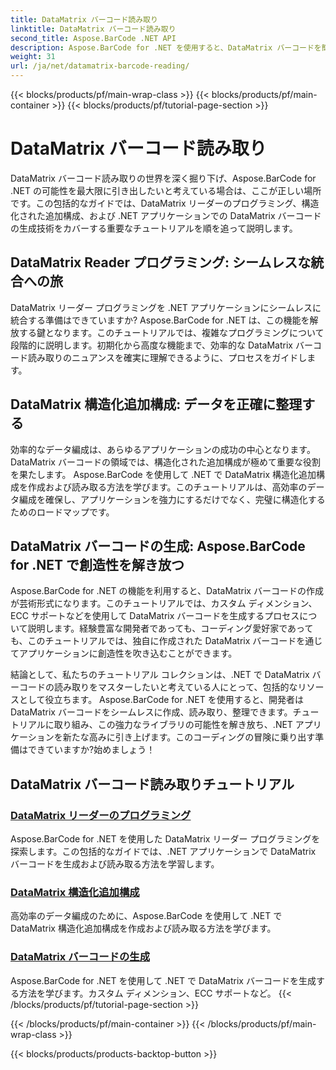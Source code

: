```yaml
---
title: DataMatrix バーコード読み取り
linktitle: DataMatrix バーコード読み取り
second_title: Aspose.BarCode .NET API
description: Aspose.BarCode for .NET を使用すると、DataMatrix バーコードを簡単に生成して読み取ることができます。 DataMatrix リーダーのプログラミングと構造化された追加構成について詳しく説明します。
weight: 31
url: /ja/net/datamatrix-barcode-reading/
---
```


{{< blocks/products/pf/main-wrap-class >}}
{{< blocks/products/pf/main-container >}}
{{< blocks/products/pf/tutorial-page-section >}}

# DataMatrix バーコード読み取り


DataMatrix バーコード読み取りの世界を深く掘り下げ、Aspose.BarCode for .NET の可能性を最大限に引き出したいと考えている場合は、ここが正しい場所です。この包括的なガイドでは、DataMatrix リーダーのプログラミング、構造化された追加構成、および .NET アプリケーションでの DataMatrix バーコードの生成技術をカバーする重要なチュートリアルを順を追って説明します。

## DataMatrix Reader プログラミング: シームレスな統合への旅

DataMatrix リーダー プログラミングを .NET アプリケーションにシームレスに統合する準備はできていますか? Aspose.BarCode for .NET は、この機能を解放する鍵となります。このチュートリアルでは、複雑なプログラミングについて段階的に説明します。初期化から高度な機能まで、効率的な DataMatrix バーコード読み取りのニュアンスを確実に理解できるように、プロセスをガイドします。

## DataMatrix 構造化追加構成: データを正確に整理する

効率的なデータ編成は、あらゆるアプリケーションの成功の中心となります。 DataMatrix バーコードの領域では、構造化された追加構成が極めて重要な役割を果たします。 Aspose.BarCode を使用して .NET で DataMatrix 構造化追加構成を作成および読み取る方法を学びます。このチュートリアルは、高効率のデータ編成を確保し、アプリケーションを強力にするだけでなく、完璧に構造化するためのロードマップです。

## DataMatrix バーコードの生成: Aspose.BarCode for .NET で創造性を解き放つ

Aspose.BarCode for .NET の機能を利用すると、DataMatrix バーコードの作成が芸術形式になります。このチュートリアルでは、カスタム ディメンション、ECC サポートなどを使用して DataMatrix バーコードを生成するプロセスについて説明します。経験豊富な開発者であっても、コーディング愛好家であっても、このチュートリアルでは、独自に作成された DataMatrix バーコードを通じてアプリケーションに創造性を吹き込むことができます。

結論として、私たちのチュートリアル コレクションは、.NET で DataMatrix バーコードの読み取りをマスターしたいと考えている人にとって、包括的なリソースとして役立ちます。 Aspose.BarCode for .NET を使用すると、開発者は DataMatrix バーコードをシームレスに作成、読み取り、整理できます。チュートリアルに取り組み、この強力なライブラリの可能性を解き放ち、.NET アプリケーションを新たな高みに引き上げます。このコーディングの冒険に乗り出す準備はできていますか?始めましょう！
## DataMatrix バーコード読み取りチュートリアル
### [DataMatrix リーダーのプログラミング](./datamatrix-reader-programming/)
Aspose.BarCode for .NET を使用した DataMatrix リーダー プログラミングを探索します。この包括的なガイドでは、.NET アプリケーションで DataMatrix バーコードを生成および読み取る方法を学習します。
### [DataMatrix 構造化追加構成](./datamatrix-structured-append-configuration/)
高効率のデータ編成のために、Aspose.BarCode を使用して .NET で DataMatrix 構造化追加構成を作成および読み取る方法を学びます。
### [DataMatrix バーコードの生成](./datamatrix-versions/)
Aspose.BarCode for .NET を使用して .NET で DataMatrix バーコードを生成する方法を学びます。カスタム ディメンション、ECC サポートなど。
{{< /blocks/products/pf/tutorial-page-section >}}

{{< /blocks/products/pf/main-container >}}
{{< /blocks/products/pf/main-wrap-class >}}

{{< blocks/products/products-backtop-button >}}
